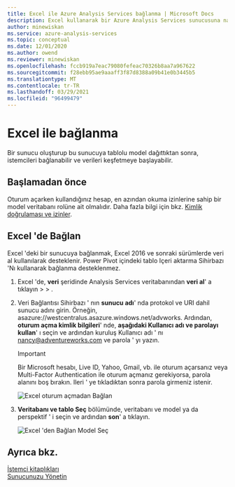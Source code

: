```yaml
---
title: Excel ile Azure Analysis Services bağlanma | Microsoft Docs
description: Excel kullanarak bir Azure Analysis Services sunucusuna nasıl bağlanacağınızı öğrenin. Bağlandıktan sonra kullanıcılar verileri araştırmak için PivotTable 'Lar oluşturabilir.
author: minewiskan
ms.service: azure-analysis-services
ms.topic: conceptual
ms.date: 12/01/2020
ms.author: owend
ms.reviewer: minewiskan
ms.openlocfilehash: fccb919a7eac79080fefeac70326b8aa7a967622
ms.sourcegitcommit: f28ebb95ae9aaaff3f87d8388a09b41e0b3445b5
ms.translationtype: MT
ms.contentlocale: tr-TR
ms.lasthandoff: 03/29/2021
ms.locfileid: "96499479"
---
```

# <a name="connect-with-excel"></a>Excel ile bağlanma

Bir sunucu oluşturup bu sunucuya tablolu model dağıttıktan sonra, istemcileri bağlanabilir ve verileri keşfetmeye başlayabilir. 

## <a name="before-you-begin"></a>Başlamadan önce

Oturum açarken kullandığınız hesap, en azından okuma izinlerine sahip bir model veritabanı rolüne ait olmalıdır. Daha fazla bilgi için bkz. [Kimlik doğrulaması ve izinler](analysis-services-manage-users.md). 

## <a name="connect-in-excel"></a>Excel 'de Bağlan

Excel 'deki bir sunucuya bağlanmak, Excel 2016 ve sonraki sürümlerde veri al kullanılarak desteklenir. Power Pivot içindeki tablo Içeri aktarma Sihirbazı 'Nı kullanarak bağlanma desteklenmez. 

1. Excel 'de, **veri** şeridinde Analysis Services veritabanından **veri al**' a tıklayın  >    >  .

2. Veri Bağlantısı Sihirbazı ' nın **sunucu adı**' nda protokol ve URI dahil sunucu adını girin. Örneğin, asazure://westcentralus.asazure.windows.net/advworks. Ardından, **oturum açma kimlik bilgileri**' nde, **aşağıdaki Kullanıcı adı ve parolayı kullan**' ı seçin ve ardından kuruluş Kullanıcı adı ' nı nancy@adventureworks.com ve parola ' yı yazın.

    > [!IMPORTANT]
    > Bir Microsoft hesabı, Live ID, Yahoo, Gmail, vb. ile oturum açarsanız veya Multi-Factor Authentication ile oturum açmanız gerekiyorsa, parola alanını boş bırakın. Ileri ' ye tıkladıktan sonra parola girmeniz istenir. 

    ![Excel oturum açmadan Bağlan](./media/analysis-services-connect-excel/aas-connect-excel-logon.png)

3. **Veritabanı ve tablo Seç** bölümünde, veritabanı ve model ya da perspektif ' i seçin ve ardından **son**' a tıklayın.
   
    ![Excel 'den Bağlan Model Seç](./media/analysis-services-connect-excel/aas-connect-excel-select.png)


## <a name="see-also"></a>Ayrıca bkz.

[İstemci kitaplıkları](/analysis-services/client-libraries?view=azure-analysis-services-current&preserve-view=true)   
[Sunucunuzu Yönetin](analysis-services-manage.md)
